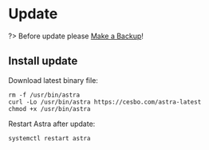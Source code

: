 # Update

?> Before update please [Make a Backup](backup.md)!

## Install update

Download latest binary file:

```
rm -f /usr/bin/astra
curl -Lo /usr/bin/astra https://cesbo.com/astra-latest
chmod +x /usr/bin/astra
```

Restart Astra after update:

```
systemctl restart astra
```
